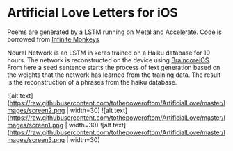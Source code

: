 # Artificial Love Letters for iOS
Poems are generated by a LSTM running on Metal and Accelerate.
Code is borrowed from [Infinite Monkeys](https://github.com/craigomac/InfiniteMonkeys/tree/master/InfiniteMonkeys)

Neural Network is an LSTM in keras trained on a Haiku database for 10 hours. The network is reconstructed on the device using
[BraincoreiOS](https://github.com/aleph7/BrainCore). From here a seed sentence starts the process of text generation based on the 
weights that the network has learned from the training data. The result is the reconstruction of a phrases from the haiku database.


![alt text](https://raw.githubusercontent.com/tothepoweroftom/ArtificialLove/master/Images/screen2.png | width=30)
![alt text](https://raw.githubusercontent.com/tothepoweroftom/ArtificialLove/master/Images/screen1.png | width=30)
![alt text](https://raw.githubusercontent.com/tothepoweroftom/ArtificialLove/master/Images/screen3.png | width=30)

